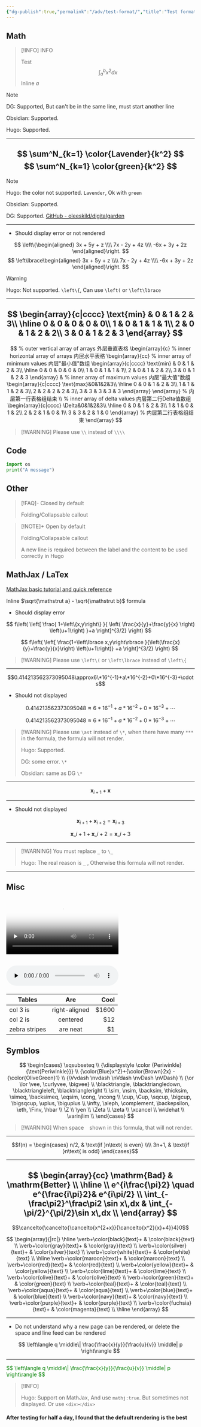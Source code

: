 ```yaml
---
{"dg-publish":true,"permalink":"/adv/test-format/","title":"Test format","tags":["basis"],"noteIcon":"","created":"","updated":""}
---
```



>
## Math
> [!INFO] INFO
> 
> Test 
> $$\int_{a}^{b} x^2 dx$$
> Inline $a$
> 

> [!NOTE] 
> 
> DG: Supported, But can't be in the same line, must start another line
> 
> Obsidian: Supported.
> 
> Hugo: Supported.

---
$$
\sum^N_{k=1} \color{Lavender}{k^2}
$$
$$
\sum^N_{k=1} \color{green}{k^2}
$$
---
> [!NOTE]
> 
>  Hugo: the color not supported. `Lavender`, Ok with `green`
>  
>  Obsidian: Supported.
> 
>  DG: Supported. [GitHub - oleeskild/digitalgarden](https://github.com/oleeskild/digitalgarden)

---

* Should display error or not rendered

$$
\left\{\begin{aligned}
3x + 5y +  z \\\\
7x - 2y + 4z \\\\
-6x + 3y + 2z
\end{aligned}\right.
$$
$$
\left\lbrace\begin{aligned}
3x + 5y +  z \\\\
7x - 2y + 4z \\\\
-6x + 3y + 2z
\end{aligned}\right.
$$

> [!WARNING]  
> 
> Hugo: Not supported.  `\left\{`, Can use `\left(` or `\left\lbrace`

---

$$
  \begin{array}{c|cccc}
  \text{min} & 0 & 1 & 2 & 3\\
  \hline
  0 & 0 & 0 & 0 & 0\\
  1 & 0 & 1 & 1 & 1\\
  2 & 0 & 1 & 2 & 2\\
  3 & 0 & 1 & 2 & 3
  \end{array}
$$
---

$$
% outer vertical array of arrays 外层垂直表格
\begin{array}{c}
    % inner horizontal array of arrays 内层水平表格
    \begin{array}{cc}
        % inner array of minimum values 内层"最小值"数组
        \begin{array}{c|cccc}
        \text{min} & 0 & 1 & 2 & 3\\
        \hline
        0 & 0 & 0 & 0 & 0\\
        1 & 0 & 1 & 1 & 1\\
        2 & 0 & 1 & 2 & 2\\
        3 & 0 & 1 & 2 & 3
        \end{array}
    &
        % inner array of maximum values 内层"最大值"数组
        \begin{array}{c|cccc}
        \text{max}&0&1&2&3\\
        \hline
        0 & 0 & 1 & 2 & 3\\
        1 & 1 & 1 & 2 & 3\\
        2 & 2 & 2 & 2 & 3\\
        3 & 3 & 3 & 3 & 3
        \end{array}
    \end{array}
    % 内层第一行表格组结束
    \\
    % inner array of delta values 内层第二行Delta值数组
        \begin{array}{c|cccc}
        \Delta&0&1&2&3\\
        \hline
        0 & 0 & 1 & 2 & 3\\
        1 & 1 & 0 & 1 & 2\\
        2 & 2 & 1 & 0 & 1\\
        3 & 3 & 2 & 1 & 0
        \end{array}
        % 内层第二行表格组结束
\end{array}
$$



> [!WARNING] Please use `\\` instead of `\\\\`

## Code 

```python
import os
print("A message")
```


## Other

> [!FAQ]- Closed by default
> 
> Folding/Collapsable callout


> [!NOTE]+ Open by default
> 
> Folding/Collapsable callout
> 
> A new line is required between the label and the content to be used correctly in Hugo

## MathJax / LaTex

[MathJax basic tutorial and quick reference](https://math.meta.stackexchange.com/questions/5020/mathjax-basic-tutorial-and-quick-reference)

Inline $\sqrt{\mathstrut a} - \sqrt{\mathstrut b}$ formula

* Should display error

$$
f\left(
   \left[ 
     \frac{
       1+\left\{x,y\right\}
     }{
       \left(
          \frac{x}{y}+\frac{y}{x}
       \right)
       \left(u+1\right)
     }+a
   \right]^{3/2}
\right)
$$

$$
f\left(
   \left[ 
     \frac{1+\left\lbrace x,y\right\rbrace }{\left(\frac{x}{y}+\frac{y}{x}\right)
\left(u+1\right)}
+a
   \right]^{3/2}
\right)
$$
> [!WARNING] Please use `\left\(` or `\left\lbrace` instead of `\left\{`


---

$$0.414213562373095048\approx6\*16^{-1}+a\*16^{-2}+0\*16^{-3}+\cdots$$

* Should not displayed

$$0.414213562373095048\approx6*16^{-1}+a*16^{-2}+0*16^{-3}+\cdots$$

$$0.414213562373095048\approx6\ast16^{-1}+a\ast16^{-2}+0\ast16^{-3}+\cdots$$

> [!WARNING] Please use `\ast` instead of `\*`, when there have many `***` in the formula, the formula will not render.
> 
> Hugo:  Supported. 
> 
> DG: some error. `\*`
> 
> Obsidian: same as DG `\*`

---

$$
\boldsymbol{x}_{i+1}+\boldsymbol{x}
$$

---

* Should not displayed

$$\boldsymbol{x}_{i+1}+\boldsymbol{x}_{i+2}=\boldsymbol{x}_{i+3}$$

$$\boldsymbol{x}\_{i+1}+\boldsymbol{x}\_{i+2}=\boldsymbol{x}\_{i+3}$$

---
> [!WARNING] You must replace `_` to `\_`
> 
> Hugo: The real reason is `_` , Otherwise this formula will not render.

---

## Misc


<video id="video" controls="" preload="none" poster="视频图片地址"> 
<source id="mp4" src="https://server1.xyzzyxwz.top:12030/res/a.mp4" type="video/mp4">
</video>

<audio id="audio" controls="" preload="none"> <source id="mp3" src="https://server1.xyzzyxwz.top:12030/res/a.mp3">
</audio>​
---

| Tables        | Are           | Cool  |
| ------------- |:-------------:| -----:|
| col 3 is      | right-aligned | $1600 |
| col 2 is      | centered      |   $12 |
| zebra stripes | are neat      |    $1 |


## Symblos

$$
\begin{cases}
\sqsubseteq  \\
{\displaystyle \color {Periwinkle}{\text{Periwinkle}}} \\
{\color{Blue}x^2}+{\color{Brown}2x} - {\color{OliveGreen}1} \\
{\Vvdash \nvdash \nVdash \nvDash \nVDash} \\
{\or \lor \vee, \curlyvee, \bigvee} \\
\blacktriangle, \blacktriangledown, \blacktriangleleft,  \blacktriangleright \\
\sim, \nsim, \backsim, \thicksim, \simeq, \backsimeq, \eqsim, \cong, \ncong \\
\cup, \Cup, \sqcup, \bigcup, \bigsqcup, \uplus, \biguplus \\
\infty, \aleph, \complement, \backepsilon, \eth, \Finv, \hbar \\
\Z \\
\yen \\
\Zeta \\
\zeta \\
\xcancel \\
\widehat \\
\varinjlim \\
\end{cases}
$$

>[!WARNING] When space  ` `  shown in this formula, that will not render.

---
$$f(n) =
\begin{cases} 
n/2,  & \text{if }n\text{ is even} \\\\
3n+1, & \text{if }n\text{ is odd}
\end{cases}$$

---

$$
\begin{array}{cc}
\mathrm{Bad} & \mathrm{Better} \\
\hline \\
e^{i\frac{\pi}2} \quad e^{\frac{i\pi}2}& e^{i\pi/2} \\
\int_{-\frac\pi2}^\frac\pi2 \sin x\,dx & \int_{-\pi/2}^{\pi/2}\sin x\,dx \\
\end{array}
$$
---
$$\cancelto{\cancelto{\cancelto{x^{2+x}}{\cancelto{x^2}{x}+4}}4}0$$

$$
\begin{array}{|rc|}
\hline
\verb+\color{black}{text}+ & \color{black}{text} \\
\verb+\color{gray}{text}+ & \color{gray}{text} \\
\verb+\color{silver}{text}+ & \color{silver}{text} \\
\verb+\color{white}{text}+ & \color{white}{text} \\
\hline
\verb+\color{maroon}{text}+ & \color{maroon}{text} \\
\verb+\color{red}{text}+ & \color{red}{text} \\
\verb+\color{yellow}{text}+ & \color{yellow}{text} \\
\verb+\color{lime}{text}+ & \color{lime}{text} \\
\verb+\color{olive}{text}+ & \color{olive}{text} \\
\verb+\color{green}{text}+ & \color{green}{text} \\
\verb+\color{teal}{text}+ & \color{teal}{text} \\
\verb+\color{aqua}{text}+ & \color{aqua}{text} \\
\verb+\color{blue}{text}+ & \color{blue}{text} \\
\verb+\color{navy}{text}+ & \color{navy}{text} \\
\verb+\color{purple}{text}+ & \color{purple}{text} \\ 
\verb+\color{fuchsia}{text}+ & \color{magenta}{text} \\
\hline
\end{array}
$$

---

* Do not understand why a new page can be rendered, or delete the space and line feed can be rendered

$$
\left\langle  
q 
\middle\|
  \frac{\frac{x}{y}}{\frac{u}{v}}
\middle| 
p 
\right\rangle
$$

---

<div style="color: green">
$$
\left\langle  
  q
\middle\|
  \frac{\frac{x}{y}}{\frac{u}{v}}
\middle| 
   p 
\right\rangle
$$
</div>

> [!INFO]
> 
> Hugo: Support on MathJax, And use `mathj:true`. But sometimes not displayed. Or use `<div></div>`


<h4>After testing for half a day, I found that the default rendering is the best</h4>